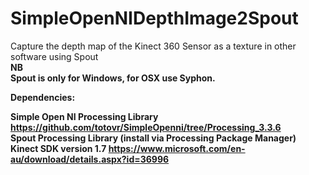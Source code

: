# SimpleOpenNIDepthImage2Spout

Capture the depth map of the Kinect 360 Sensor as a texture in other software using Spout<br>
<b>NB</br> Spout is only for Windows, for OSX use Syphon.

<b> Dependencies:

Simple Open NI Processing Library https://github.com/totovr/SimpleOpenni/tree/Processing_3.3.6 
<br>Spout Processing Library (install via Processing Package Manager) 
<br>Kinect SDK version 1.7 https://www.microsoft.com/en-au/download/details.aspx?id=36996 

</b>
